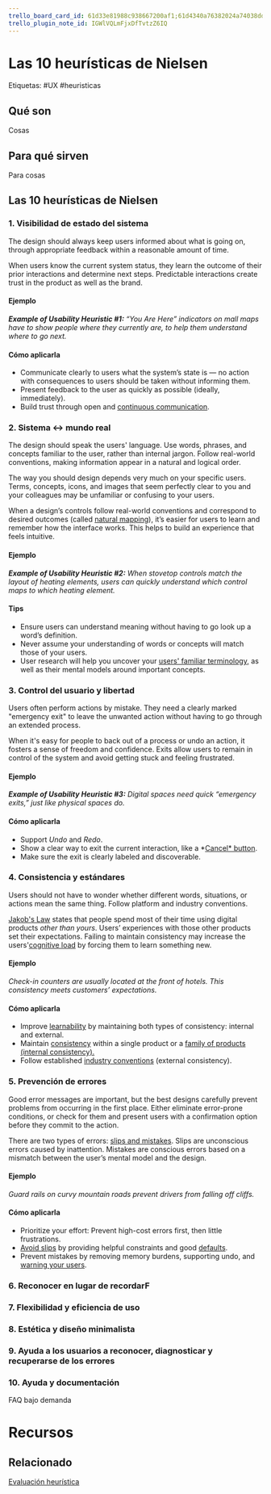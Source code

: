 ```yaml
---
trello_board_card_id: 61d33e81988c938667200af1;61d4340a76382024a74038dd
trello_plugin_note_id: IGWlVQLmFjxDfTvtzZ6IQ
---
```

# Las 10 heurísticas de Nielsen
Etiquetas: #UX #heuristicas

## Qué son
Cosas

## Para qué sirven
Para cosas

## Las 10 heurísticas de Nielsen
### 1. Visibilidad de estado del sistema
The design should always keep users informed about what is going on, through appropriate feedback within a reasonable amount of time.

When users know the current system status, they learn the outcome of their prior interactions and determine next steps. Predictable interactions create trust in the product as well as the brand.

#### Ejemplo
_**Example of Usability Heuristic #1:** “You Are Here” indicators on mall maps have to show people where they currently are, to help them understand where to go next._

#### Cómo aplicarla
- Communicate clearly to users what the system’s state is — no action with consequences to users should be taken without informing them.
- Present feedback to the user as quickly as possible (ideally, immediately).
- Build trust through open and [continuous communication](https://www.nngroup.com/articles/microinteractions/).


### 2. Sistema <-> mundo real
The design should speak the users' language. Use words, phrases, and concepts familiar to the user, rather than internal jargon. Follow real-world conventions, making information appear in a natural and logical order.

The way you should design depends very much on your specific users. Terms, concepts, icons, and images that seem perfectly clear to you and your colleagues may be unfamiliar or confusing to your users.

When a design’s controls follow real-world conventions and correspond to desired outcomes (called [natural mapping](https://www.nngroup.com/articles/natural-mappings/)), it’s easier for users to learn and remember how the interface works. This helps to build an experience that feels intuitive.

#### Ejemplo
_**Example of Usability Heuristic #2:** When stovetop controls match the layout of heating elements, users can quickly understand which control maps to which heating element._

#### Tips
- Ensure users can understand meaning without having to go look up a word’s definition.
- Never assume your understanding of words or concepts will match those of your users.
- User research will help you uncover your [users' familiar terminology,](https://www.nngroup.com/articles/user-centric-language/) as well as their mental models around important concepts.


### 3. Control del usuario y libertad
Users often perform actions by mistake. They need a clearly marked "emergency exit" to leave the unwanted action without having to go through an extended process.

When it's easy for people to back out of a process or undo an action, it fosters a sense of freedom and confidence. Exits allow users to remain in control of the system and avoid getting stuck and feeling frustrated.

#### Ejemplo
_**Example of Usability Heuristic #3:** Digital spaces need quick “emergency exits,” just like physical spaces do._

#### Cómo aplicarla
-   Support _Undo_ and _Redo_.
-   Show a clear way to exit the current interaction, like a *[Cancel* button](https://www.nngroup.com/articles/reset-and-cancel-buttons/).
-   Make sure the exit is clearly labeled and discoverable.


### 4. Consistencia y estándares
Users should not have to wonder whether different words, situations, or actions mean the same thing. Follow platform and industry conventions.

[Jakob's Law](https://www.nngroup.com/videos/jakobs-law-internet-ux/) states that people spend most of their time using digital products _other than yours_. Users’ experiences with those other products set their expectations. Failing to maintain consistency may increase the users'[cognitive load](https://www.nngroup.com/articles/minimize-cognitive-load/) by forcing them to learn something new.

#### Ejemplo
_Check-in counters are usually located at the front of hotels. This consistency meets customers’ expectations._

#### Cómo aplicarla
-   Improve [learnability](https://www.nngroup.com/videos/learnability-efficiency-ui-design/) by maintaining both types of consistency: internal and external.
-   Maintain [consistency](https://www.nngroup.com/articles/omnichannel-consistency/) within a single product or a [family of products (internal consistency).](https://www.nngroup.com/videos/design-systems/)
-   Follow established [industry conventions](https://www.nngroup.com/articles/do-interface-standards-stifle-design-creativity/) (external consistency).


### 5. Prevención de errores
Good error messages are important, but the best designs carefully prevent problems from occurring in the first place. Either eliminate error-prone conditions, or check for them and present users with a confirmation option before they commit to the action.

There are two types of errors: [slips and mistakes](https://www.nngroup.com/videos/slips-vs-mistakes/). Slips are unconscious errors caused by inattention. Mistakes are conscious errors based on a mismatch between the user’s mental model and the design.

#### Ejemplo
_Guard rails on curvy mountain roads prevent drivers from falling off cliffs._

#### Cómo aplicarla
-   Prioritize your effort: Prevent high-cost errors first, then little frustrations.
-   [Avoid slips](https://www.nngroup.com/articles/slips/) by providing helpful constraints and good [defaults](https://www.nngroup.com/articles/the-power-of-defaults/).
-   Prevent mistakes by removing memory burdens, supporting undo, and [warning your users](https://www.nngroup.com/articles/confirmation-dialog/).


### 6. Reconocer en lugar de recordarF

### 7. Flexibilidad y eficiencia de uso

### 8. Estética y diseño minimalista

### 9. Ayuda a los usuarios a reconocer, diagnosticar y recuperarse de los errores

### 10. Ayuda y documentación

FAQ bajo demanda

# Recursos
## Relacionado
[Evaluación heurística](../../diseo-de-experiencia/heursticas/evaluacin-heurstica.md)